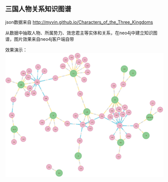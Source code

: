 ## 三国人物关系知识图谱

json数据来自 http://myvin.github.io/Characters_of_the_Three_Kingdoms

从数据中抽取人物、所属势力、效忠君主等实体和关系，在neo4j中建立知识图谱，图片效果来自neo4j客户端自带

效果演示：
![Image text](三国人物关系图.jpg)
